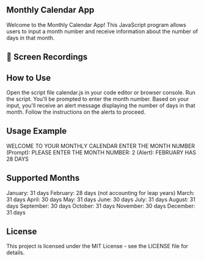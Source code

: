 ## Monthly Calendar App
Welcome to the Monthly Calendar App! This JavaScript program allows users to input a month number and receive information about the number of days in that month.

## 🎥 Screen Recordings


## How to Use
Open the script file calendar.js in your code editor or browser console.
Run the script.
You'll be prompted to enter the month number.
Based on your input, you'll receive an alert message displaying the number of days in that month.
Follow the instructions on the alerts to proceed.

## Usage Example
WELCOME TO YOUR MONTHLY CALENDAR
ENTER THE MONTH NUMBER
(Prompt): PLEASE ENTER THE MONTH NUMBER: 2
(Alert): FEBRUARY HAS 28 DAYS

## Supported Months
January: 31 days
February: 28 days (not accounting for leap years)
March: 31 days
April: 30 days
May: 31 days
June: 30 days
July: 31 days
August: 31 days
September: 30 days
October: 31 days
November: 30 days
December: 31 days

## License
This project is licensed under the MIT License - see the LICENSE file for details.
